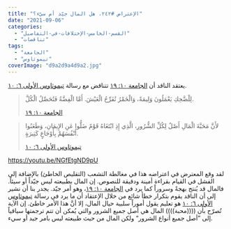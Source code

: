 ```yaml
---
title: "الإعتراض #٢٤٢، هل المال جيّد أم سيّء؟"
date: "2021-09-06"
categories: 
  - "القسم-الخامس-الإختلافات-في-التفاصيل"
  - "تناقضات"
tags: 
  - "الجامعة"
  - "تيموثاوس"
coverImage: "d9a2d9a4d9a2.jpg"
---
```


يعتقد الناقد أن [الجامعة ١٠: ١٩](https://my.bible.com/bible/101/ECC.10.19) تتناقض مع رسالة [تيموثاوس الأولى ٦: ١٠](https://my.bible.com/bible/101/1TI.6.10).

> لِلْضَّحِكِ يَعْمَلُونَ وَلِيمَةً، وَالْخَمْرُ تُفَرِّحُ الْعَيْشَ. أَمَّا الْفِضَّةُ فَتُحَصِّلُ الْكُلَّ.
> 
> [الجامعة ١٠: ١٩](https://my.bible.com/bible/101/ECC.10.19)

> لأَنَّ مَحَبَّةَ الْمَالِ أَصْلٌ لِكُلِّ الشُّرُورِ، الَّذِي إِذِ ابْتَغَاهُ قَوْمٌ ضَلُّوا عَنِ الإِيمَانِ، وَطَعَنُوا أَنْفُسَهُمْ بِأَوْجَاعٍ كَثِيرَةٍ.
> 
> [تيموثاوس الأولى ٦: ١٠](https://my.bible.com/bible/101/1TI.6.10)

https://youtu.be/NGfEtgND9pU

لقد وقع المعترض في اعتراضه هذا في مغالطة التشعب (التقليص الخاطئ) بالإضافة إلى الفشل في القيام بقراءة أمينة ودقيقة للنصوص. إن المال بطبيعته ليس جيّداً أو سيئاً. فالمال قد يُنتج بهجةً وسروراً كما يرد في [الجامعة ١٠: ١٩](https://my.bible.com/bible/101/ECC.10.19)، وهو أمر جيّد. يجدر بنا أن نشير إلى أن الناقد يقوم بتكرار خطأ شائع من خلال الإعتقاد أن ما يرد في رسالة [تيموثاوس الأولى ٦: ١٠](https://my.bible.com/bible/101/1TI.6.10) هو تعليم يقول أموراً سلبية حيال المال، إلا أنَّ هذا الأمر خاطئ. إن الآية تُصرّح بأن ((((محبة)))) المال هي أصل جميع الشرور والتي يُمكن أن تتم ترجمتها سياقياً إلى ”أصل جميع أنواع الشرور“ ولكن المال من حيث طبيعته ليس بامر جيد أو سيء.
